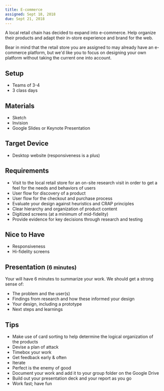 ```yaml
---
title: E-commerce
assigned: Sept 18, 2018
due: Sept 21, 2018
---
```



A local retail chain has decided to expand into e-commerce. Help organize their products and adapt their in-store experience and brand for the web. 

Bear in mind that the retail store you are assigned to may already have an e-commerce platform, but we'd like you to focus on designing your own platform without taking the current one into account. 


Setup
-----

- Teams of 3-4
- 3 class days


Materials
---------

- Sketch
- Invision
- Google Slides or Keynote Presentation 


Target Device
-------------

- Desktop website (responsiveness is a plus)


Requirements
------------

- Visit to the local retail store for an on-site research visit in order to get a feel for the needs and behaviors of users
- User flow for discovery of a product
- User flow for the checkout and purchase process 
- Evaluate your design against heuristics and CRAP principles
- Clear hierarchy and organization of product content 
- Digitized screens (at a minimum of mid-fidelity) 
- Provide evidence for key decisions through research and testing


Nice to Have
--------

- Responsiveness
- Hi-fidelity screens


Presentation <small>(6 minutes)</small>
---------------------------

Your will have 6 minutes to summarize your work. We should get a strong sense of:

- The problem and the user(s)
- Findings from research and how these informed your design
- Your design, including a prototype
- Next steps and learnings


Tips
----

- Make use of card sorting to help determine the logical organization of the products
- Devise a plan of attack
- Timebox your work
- Get feedback early & often
- Iterate
- Perfect is the enemy of good
- Document your work and add it to your group folder on the Google Drive
- Build out your presentation deck and your report as you go
- Work fast; have fun
